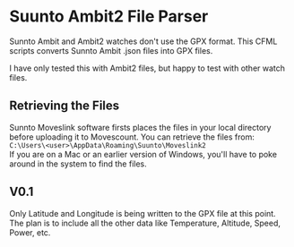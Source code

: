 # Suunto Ambit2 File Parser

Sunnto Ambit and Ambit2 watches don't use the GPX format. This CFML scripts converts Sunnto Ambit .json files into GPX files.

I have only tested this with Ambit2 files, but happy to test with other watch files.

## Retrieving the Files

Sunnto Moveslink software firsts places the files in your local directory before uploading it to Movescount. You can retrieve the files from:
```C:\Users\<user>\AppData\Roaming\Suunto\Moveslink2```\
If you are on a Mac or an earlier version of Windows, you'll have to poke around in the system to find the files.

## V0.1

Only Latitude and Longitude is being written to the GPX file at this point. The plan is to include all the other data like Temperature, Altitude, Speed, Power, etc.
